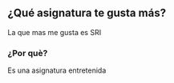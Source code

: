 ## ¿Qué asignatura te gusta más?

La que mas me gusta es SRI
### ¿Por què?

Es una asignatura entretenida
